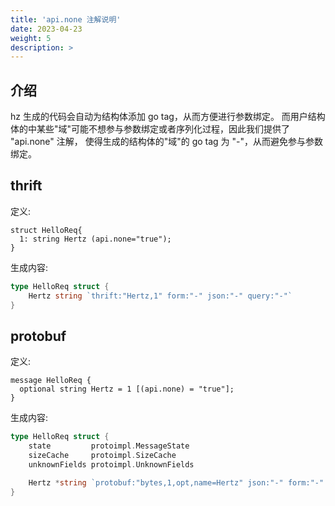 ```yaml
---
title: 'api.none 注解说明'
date: 2023-04-23
weight: 5
description: >
---
```

## 介绍
hz 生成的代码会自动为结构体添加 go tag，从而方便进行参数绑定。
而用户结构体的中某些"域"可能不想参与参数绑定或者序列化过程，因此我们提供了 "api.none" 注解，
使得生成的结构体的"域"的 go tag 为 "-"，从而避免参与参数绑定。

## thrift
定义:
```
struct HelloReq{
  1: string Hertz (api.none="true");
}
```
生成内容:
```go
type HelloReq struct {
	Hertz string `thrift:"Hertz,1" form:"-" json:"-" query:"-"`
}
```

## protobuf
定义:
```
message HelloReq {
  optional string Hertz = 1 [(api.none) = "true"];
}
```
生成内容:
```go
type HelloReq struct {
	state         protoimpl.MessageState
	sizeCache     protoimpl.SizeCache
	unknownFields protoimpl.UnknownFields

	Hertz *string `protobuf:"bytes,1,opt,name=Hertz" json:"-" form:"-" query:"-"`
}
```
